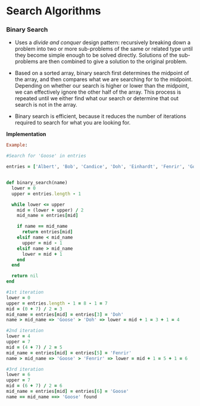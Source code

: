 # Search Algorithms

### Binary Search
+ Uses a *divide and conquer* design pattern: recursively breaking down a problem into two or more sub-problems of the same or related type until they become simple enough to be solved directly. Solutions of the sub-problems are then combined to give a solution to the original problem.

+ Based on a sorted array, binary search first determines the midpoint of the array, and then compares what we are searching for to the midpoint. Depending on whether our search is higher or lower than the midpoint, we can effectively ignore the other half of the array. This process is repeated until we either find what our search or determine that out search is not in the array.

+ Binary search is efficient, because it reduces the number of iterations required to search for what you are looking for.

**Implementation**

``` ruby
Example:

#Search for 'Goose' in entries

entries = ['Albert', 'Bob', 'Candice', 'Doh', 'Einhardt', 'Fenrir', 'Goose', 'Honk']


def binary_search(name)
  lower = 0
  upper = entries.length - 1

  while lower <= upper
    mid = (lower + upper) / 2
    mid_name = entries[mid]

    if name == mid_name
      return entries[mid]
    elsif name < mid_name
      upper = mid - 1
    elsif name > mid_name
      lower = mid + 1
    end
  end

  return nil
end

#1st iteration
lower = 0
upper = entries.length - 1 = 8 - 1 = 7
mid = (0 + 7) / 2 = 3
mid_name = entries[mid] = entries[3] = 'Doh'
name > mid_name => 'Goose' > 'Doh' => lower = mid + 1 = 3 + 1 = 4

#2nd iteration
lower = 4
upper = 7
mid = (4 + 7) / 2 = 5
mid_name = entries[mid] = entries[5] = 'Fenrir'
name > mid_name => 'Goose' > 'Fenrir' => lower = mid + 1 = 5 + 1 = 6

#3rd iteration
lower = 6
upper = 7
mid = (6 + 7) / 2 = 6
mid_name = entries[mid] = entries[6] = 'Goose'
name == mid_name ==> 'Goose' found

```
